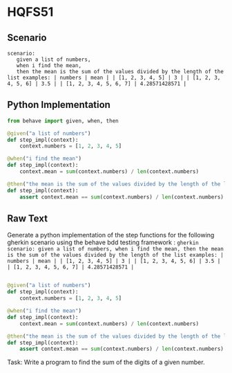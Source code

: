 # HQFS51
## Scenario
```gherkin
scenario: 
   given a list of numbers, 
   when i find the mean, 
   then the mean is the sum of the values divided by the length of the list examples: | numbers | mean | | [1, 2, 3, 4, 5] | 3 | | [1, 2, 3, 4, 5, 6] | 3.5 | | [1, 2, 3, 4, 5, 6, 7] | 4.28571428571 |
```


## Python Implementation
```python
from behave import given, when, then

@given("a list of numbers")
def step_impl(context):
    context.numbers = [1, 2, 3, 4, 5]

@when("i find the mean")
def step_impl(context):
    context.mean = sum(context.numbers) / len(context.numbers)

@then("the mean is the sum of the values divided by the length of the list")
def step_impl(context):
    assert context.mean == sum(context.numbers) / len(context.numbers)
```


## Raw Text
Generate a python implementation of the step functions for the following gherkin scenario using the behave bdd testing framework : ```gherkin scenario: given a list of numbers, when i find the mean, then the mean is the sum of the values divided by the length of the list examples: | numbers | mean | | [1, 2, 3, 4, 5] | 3 | | [1, 2, 3, 4, 5, 6] | 3.5 | | [1, 2, 3, 4, 5, 6, 7] | 4.28571428571 | ```



```python from behave import given, when, then

@given("a list of numbers")
def step_impl(context):
    context.numbers = [1, 2, 3, 4, 5]

@when("i find the mean")
def step_impl(context):
    context.mean = sum(context.numbers) / len(context.numbers)

@then("the mean is the sum of the values divided by the length of the list")
def step_impl(context):
    assert context.mean == sum(context.numbers) / len(context.numbers)
```

Task: Write a program to find the sum of the digits of a given number.

